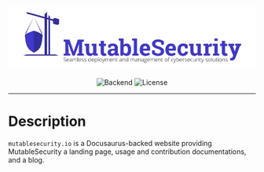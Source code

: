 <div align="center">
    <img src="others/cover.webp" width="600px" alt="Cover">
    <br/><br/>
    <img src="https://img.shields.io/badge/backend-Docusaurus%202-lightgray?color=lightgray&logoColor=white&label=backend&logo=react&style=flat-square" alt="Backend">
    <img src="https://img.shields.io/github/license/mutablesecurity/mutablesecurity?color=lightgray&label=license&logo=opensourceinitiative&style=flat-square&logoColor=white" alt="License">
    <br/>
</div>

---

# Description

`mutablesecurity.io` is a Docusaurus-backed website providing MutableSecurity a landing page, usage and contribution documentations, and a blog.